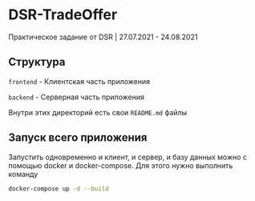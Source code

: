 # DSR-TradeOffer

Практическое задание от DSR | 27.07.2021 - 24.08.2021

## Структура

`frontend` - Клиентская часть приложения

`backend` - Серверная часть приложения

Внутри этих директорий есть свои `README.md` файлы

## Запуск всего приложения

Запустить одновременно и клиент, и сервер, и базу данных можно с помощью docker и docker-compose. Для этого нужно выполнить команду
```bash
docker-compose up -d --build
```